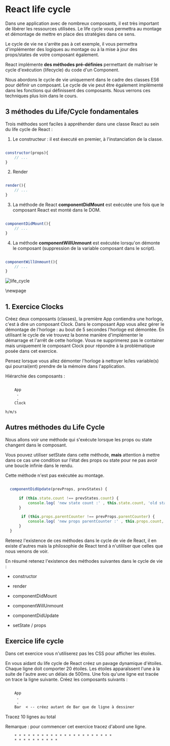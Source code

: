 # React life cycle

Dans une application avec de nombreux composants, il est très important de libérer les ressources utilisées. Le life cycle vous permettra au montage et démontage de mettre en place des stratégies dans ce sens.

Le cycle de vie ne s'arrête pas à cet exemple, il vous permettra d'implémenter des logiques au montage ou à la mise à jour des props/states de votre composant également.

React implémente **des méthodes pré-définies** permettant de maîtriser le cycle d'exécution (lifecycle) du code d'un Component.

Nous abordons le cycle de vie uniquement dans le cadre des classes ES6 pour définir un composant. Le cycle de vie peut être également implémenté dans les fonctions qui définissent des composants. Nous verrons ces techniques plus loin dans le cours.

## 3 méthodes du Life/Cycle fondamentales

Trois méthodes sont faciles à appréhender dans une classe React au sein du life cycle de React :

1. Le constructeur : il est éxecuté en premier, à l'instanciation de la classe.

```js

constructor(props){
    // ...
}

```

2. Render

```js

render(){
    // ...
}

```

3. La méthode de React **componentDidMount** est exécutée une fois que le composant React est monté dans le DOM.

```js

componentDidMount(){
    // ...
}

```

4. La méthode **componentWillUnmount** est exécutée lorsqu'on démonte le composant (suppression de la variable composant dans le script).

```js

componentWillUnmount(){
    // ...
}

```

![life_cycle](../images/lifecycle.png)

\newpage

## 1. Exercice Clocks

Créez deux composants (classes), la première App contiendra une horloge, c'est à dire un composant Clock. Dans le composant App vous allez gérer le démontage de l'horloge : au bout de 5 secondes l'horloge est démontée. En utilisant le cycle de vie trouvez la bonne manière d'implémenter le démarrage et l'arrêt de cette horloge. Vous ne supprimerez pas le container mais uniquement le composant Clock pour répondre à la problématique posée dans cet exercice.

Pensez lorsque vous allez démonter l'horloge à nettoyer le/les variable(s) qui pourrai(ent) prendre de la mémoire dans l'application.

Hiérarchie des composants :

```text

    App
     .
     .
    Clock

h/m/s

```

## Autres méthodes du Life Cycle

Nous allons voir une méthode qui s'exécute lorsque les props ou state changent dans le composant.

Vous pouvez utiliser setState dans cette méthode, **mais** attention à mettre dans ce cas une condition sur l'état des props ou state pour ne pas avoir une boucle infinie dans le rendu.

Cette méthode n'est pas exécutée au montage.

```js

  componentDidUpdate(prevProps, prevStates) {

      if (this.state.count !== prevStates.count) {
          console.log( 'new state count :' , this.state.count, 'old state count',  prevStates.count)
      }

       if (this.props.parentCounter !== prevProps.parentCounter) {
          console.log( 'new props parentCounter :' , this.props.count, 'old props parentCounter',  prevProps.count)
      }
  }

```

Retenez l'existence de ces méthodes dans le cycle de vie de React, il en existe d'autres mais la philosophie de React tend à n'utililser que celles que nous venons de voir.

En résumé retenez l'existence des méthodes suivantes dans le cycle de vie :

- constructor

- render

- componentDidMount

- componentWillUnmount

- componentDidUpdate

- setState / props


## Exercice life cycle

Dans cet exercice vous n'utiliserez pas les CSS pour afficher les étoiles.

En vous aidant du life cycle de React créez un pavage dynamique d'étoiles. Chaque ligne doit comporter 20 étoiles. Les étoiles apparaîssent l'une à la suite de l'autre avec un délais de 500ms. Une fois qu'une ligne est tracée on trace la ligne suivante. Créez les composants suivants :

```txt

    App
     .
     .
    Bar  < -- créez autant de Bar que de ligne à dessiner
```

Tracez 10 lignes au total

Remarque : pour commencer cet exercice tracez d'abord une ligne.

```text
    * * * * * * * * * * * * * * * * * * * * * *
    * * * * * * * * * *

```